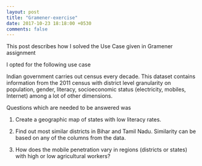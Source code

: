 ```yaml
---
layout: post
title: "Gramener-exercise"
date: 2017-10-23 18:18:00 +0530
comments: false
---
```


This post describes how I solved the Use Case given in Gramener assignment

I opted for the following use case

Indian government carries out census every decade. This dataset contains information from the 2011 census with district level granularity on population, gender, literacy, socioeconomic status (electricity, mobiles, Internet) among a lot of other dimensions.

Questions which are needed to be answered was

1. Create a geographic map of states with low literacy rates.

2. Find out most similar districts in Bihar and Tamil Nadu. Similarity can be based on any of the columns from the data.

3. How does the mobile penetration vary in regions (districts or states) with high or low agricultural workers?
